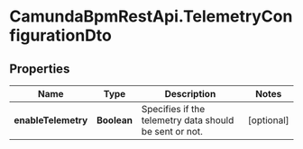 # CamundaBpmRestApi.TelemetryConfigurationDto

## Properties

Name | Type | Description | Notes
------------ | ------------- | ------------- | -------------
**enableTelemetry** | **Boolean** | Specifies if the telemetry data should be sent or not. | [optional] 


